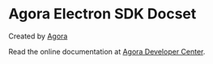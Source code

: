 Agora Electron SDK Docset
========================================
Created by [Agora](https://www.agora.io)

Read the online documentation at [Agora Developer Center](https://docs.agora.io).

